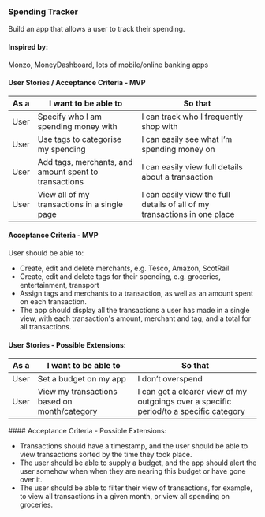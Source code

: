### Spending Tracker

Build an app that allows a user to track their spending.

#### Inspired by:
Monzo, MoneyDashboard, lots of mobile/online banking apps

#### User Stories / Acceptance Criteria - MVP

| As a  | I want to be able to  | So that |
|---|---|---|
| User | Specify who I am spending money with | I can track who I frequently shop with |
| User | Use tags to categorise my spending|I can easily see what I’m spending money on |
| User | Add tags, merchants, and amount spent to transactions| I can easily view full details about a transaction|
| User | View all of my transactions in a single page | I can easily view the full details of all of my transactions in one place|


#### Acceptance Criteria - MVP

User should be able to:
* Create, edit and delete merchants, e.g. Tesco, Amazon, ScotRail
* Create, edit and delete tags for their spending, e.g. groceries, entertainment, transport
* Assign tags and merchants to a transaction, as well as an amount spent on each transaction.
* The app should display all the transactions a user has made in a single view, with each transaction's amount, merchant and tag, and a total for all transactions.

#### User Stories - Possible Extensions:
| As a  | I want to be able to  | So that |
|---|---|---|
| User | Set a budget on my app | I don’t overspend |
| User | View my transactions based on month/category | I can get a clearer view of my outgoings over a specific period/to a specific category |

#### Acceptance Criteria - Possible Extensions:
* Transactions should have a timestamp, and the user should be able to view transactions sorted by the time they took place.
* The user should be able to supply a budget, and the app should alert the user somehow when when they are nearing this budget or have gone over it.
* The user should be able to filter their view of transactions, for example, to view all transactions in a given month, or view all spending on groceries.
